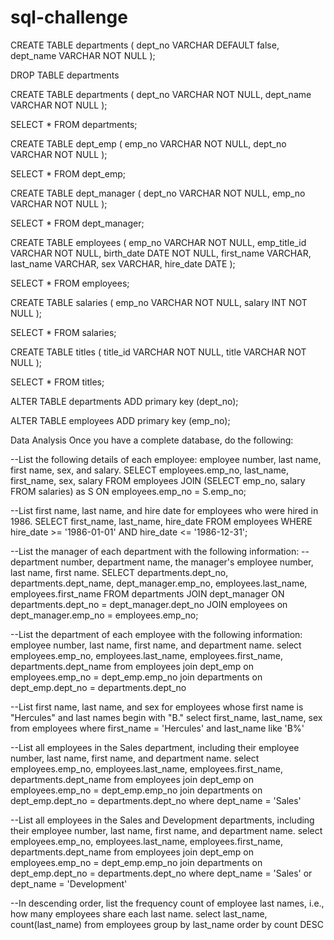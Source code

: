 # sql-challenge
CREATE TABLE departments (
  dept_no VARCHAR DEFAULT false,
  dept_name VARCHAR NOT NULL
);

DROP TABLE departments

CREATE TABLE departments (
  dept_no VARCHAR NOT NULL,
  dept_name VARCHAR NOT NULL
);

SELECT * FROM departments;

CREATE TABLE dept_emp (
  emp_no VARCHAR NOT NULL,
  dept_no VARCHAR NOT NULL
);

SELECT * FROM dept_emp;

CREATE TABLE dept_manager (
  dept_no VARCHAR NOT NULL,
  emp_no VARCHAR NOT NULL
);

SELECT * FROM dept_manager;

CREATE TABLE employees (
  emp_no VARCHAR NOT NULL,
  emp_title_id VARCHAR NOT NULL,
  birth_date DATE NOT NULL,
  first_name VARCHAR,
  last_name VARCHAR,
  sex VARCHAR,
  hire_date DATE
);

SELECT * FROM employees;

CREATE TABLE salaries (
  emp_no VARCHAR NOT NULL,
  salary INT NOT NULL
);

SELECT * FROM salaries;

CREATE TABLE titles (
  title_id VARCHAR NOT NULL,
  title VARCHAR NOT NULL
);

SELECT * FROM titles;

ALTER TABLE departments ADD primary key (dept_no);

ALTER TABLE employees ADD primary key (emp_no);

Data Analysis
Once you have a complete database, do the following:


--List the following details of each employee: employee number, last name, first name, sex, and salary.
SELECT employees.emp_no, last_name, first_name, sex, salary FROM employees
JOIN (SELECT emp_no, salary FROM salaries) as S
ON employees.emp_no = S.emp_no;

--List first name, last name, and hire date for employees who were hired in 1986.
SELECT first_name, last_name, hire_date FROM employees
WHERE hire_date >= '1986-01-01' AND hire_date <= '1986-12-31';

--List the manager of each department with the following information: 
--department number, department name, the manager's employee number, last name, first name.
SELECT departments.dept_no, departments.dept_name, dept_manager.emp_no, employees.last_name, employees.first_name FROM departments
JOIN dept_manager
ON departments.dept_no = dept_manager.dept_no
JOIN employees 
on dept_manager.emp_no = employees.emp_no;

--List the department of each employee with the following information: employee number, last name, first name, and department name.
select employees.emp_no, employees.last_name, employees.first_name, departments.dept_name
from employees join dept_emp on employees.emp_no = dept_emp.emp_no
join departments on dept_emp.dept_no = departments.dept_no

--List first name, last name, and sex for employees whose first name is "Hercules" and last names begin with "B."
select first_name, last_name, sex from employees
where first_name = 'Hercules' and last_name like 'B%'

--List all employees in the Sales department, including their employee number, last name, first name, and department name.
select employees.emp_no, employees.last_name, employees.first_name, departments.dept_name from employees
join dept_emp on employees.emp_no = dept_emp.emp_no
join departments on dept_emp.dept_no = departments.dept_no
where dept_name = 'Sales'

--List all employees in the Sales and Development departments, including their employee number, last name, first name, and department name.
select employees.emp_no, employees.last_name, employees.first_name, departments.dept_name from employees
join dept_emp on employees.emp_no = dept_emp.emp_no
join departments on dept_emp.dept_no = departments.dept_no
where dept_name = 'Sales' or dept_name = 'Development'

--In descending order, list the frequency count of employee last names, i.e., how many employees share each last name.
select last_name, count(last_name) from employees group by last_name order by count DESC
